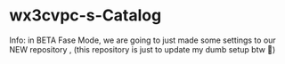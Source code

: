 # wx3cvpc-s-Catalog
Info: in BETA Fase Mode, we are going to just made some settings to our NEW repository , (this repository is just to update my dumb setup btw 🥀)

